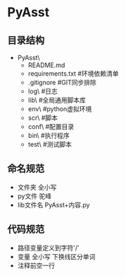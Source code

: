 # PyAsst
## 目录结构
- PyAsst\
  - README.md  
  - requirements.txt    #环境依赖清单
  - .gitignore          #GIT同步排除
  - log\                #日志
  - lib\                #全局通用脚本库
  - env\                #python虚拟环境
  - scr\                #脚本
  - conf\               #配置目录
  - bin\                #执行程序
  - test\               #测试脚本

## 命名规范
- 文件夹 全小写
- py文件 驼峰
- lib文件名 PyAsst+内容.py

## 代码规范
- 路径变量定义到字符'/'
- 变量 全小写 下换线区分单词
- 注释前空一行